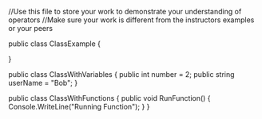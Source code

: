 
//Use this file to store your work to demonstrate your understanding of operators
//Make sure your work is different from the instructors examples or your peers

public class ClassExample
{
    
}

public class ClassWithVariables
{
    public int number = 2;
    public string userName = "Bob";
}

public class ClassWithFunctions
{
    public void RunFunction()
    {
        Console.WriteLine("Running Function");
    }
}   